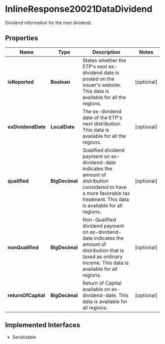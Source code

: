 

# InlineResponse20021DataDividend

Dividend information for the next dividend.

## Properties

Name | Type | Description | Notes
------------ | ------------- | ------------- | -------------
**isReported** | **Boolean** | States whether the ETP&#39;s next ex-dividend date is posted on the issuer&#39;s website. This data is available for all the regions. |  [optional]
**exDividendDate** | **LocalDate** | The ex-dividend date of the ETP&#39;s next distribution. This data is available for all the regions. |  [optional]
**qualified** | **BigDecimal** | Qualified dividend payment on ex-dividend-date indicates the amount of distribution considered to have a more favorable tax treatment. This data is available for all regions. |  [optional]
**nonQualified** | **BigDecimal** | Non-Qualified dividend payment on ex-dividend-date indicates the amount of distribution that is taxed as ordinary income. This data is available for all regions. |  [optional]
**returnOfCapital** | **BigDecimal** | Return of Capital available on ex-dividend-date. This data is available for all regions. |  [optional]


## Implemented Interfaces

* Serializable


